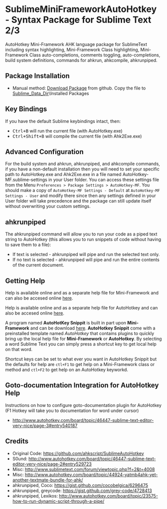 # SublimeMiniFrameworkAutoHotkey - Syntax Package for Sublime Text 2/3
AutoHotkey Mini-Framework AHK language package for SublimeText including syntax highlighting, Mini-Framework Class highlighting, Mini-Framework Class auto-completions, comments toggling, auto-completions, build system definitions, commands for ahkrun, ahkcompile, ahkrunpiped.

## Package Installation
* Manual method: [Download Package](https://github.com/Amourspirit/SublimeMiniFrameworkAutoHotkey/raw/master/package/AutoHotkey-MF.sublime-package") from github. Copy the file to [Sublime_Data_Dir](http://docs.sublimetext.info/en/latest/basic_concepts.html#the-data-directory)\Installed Packages


## Key Bindings
If you have the default Sublime keybindings intact, then:
* <kbd>Ctrl+B</kbd> will run the current file (with AutoHotkey.exe)
* <kbd>Ctrl+Shift+B</kbd> will compile the current file (with Ahk2Exe.exe)

## Advanced Configuration
For the build system and ahkrun, ahkrunpiped, and ahkcompile commands, if you have a non-default installation then you will need to set your specific path to AutoHotkey.exe and Ahk2Exe.exe in a file named AutoHotkey-MF.sublime-settings in your User folder. You can access these settings file from the Menu `Preferences > Package Settings > AutoHotkey-MF`. You should make a copy of `AutoHotkey-MF Settings - Default` at `AutoHotkey-MF Settings - User` and modify there since then any settings defined in your User folder will take precedence and the package can still update itself without overwriting your custom settings.

## ahkrunpiped
The ahkrunpiped command will allow you to run your code as a piped text string to AutoHotkey (this allows you to run snippets of code without having to save them to a file):
* If text is selected - ahkrunpiped will pipe and run the selected text only.
* If no text is selected - ahkrunpiped will pipe and run the entire contents of the current document.

## Getting Help
Help is available online and as a separate help file for Mini-Framework and can also be accesed online [here](https://amourspirit.github.io/Mini-Framework/).

Help is available online and as a separate help file for AutoHotkey and can also be accesed online [here](https://www.autohotkey.com/docs/AutoHotkey.htm).

A program named **AutoHotKey Snippit** is built in part upon **Mini-Framework** and can be download [here](https://github.com/Amourspirit/AutoHotkey-Snippit). **AutoHotkey Snippit** come with a preinstalled template named *AutoHotkey* that contains plugins to quickly bring up the local help file for **Mini-Framework** or **AutoHotkey**. By selecting a word Sublime Text you can simply press a shortcut key to get local help on that word.

Shortcut keys can be set to what ever you want in AutoHotkey Snippit but the defaults for help are `ctl+F1` to get help on a Mini-Framework class or method and `ctl+F2` to get help on an AutoHotkey keyworkd.

## Goto-documentation Integration for AutoHotkey Help
Instructions on how to configure goto-documentation plugin for AutoHotkey (F1 Hotkey will take you to documentation for word under cursor)
* http://www.autohotkey.com/board/topic/46447-sublime-text-editor-very-nice/page-3#entry540187

## Credits
* Original Code: https://github.com/ahkscript/SublimeAutoHotkey
* S0und: http://www.autohotkey.com/board/topic/46447-sublime-text-editor-very-nice/page-2#entry529723
* Misc: http://www.sublimetext.com/forum/viewtopic.php?f=2&t=4008
* Misc: http://www.autohotkey.com/board/topic/44924-yatmb4ahk-yet-another-textmate-bundle-for-ahk/
* ahkrunpiped, Coco: https://gist.github.com/cocobelgica/6296475
* ahkrunpiped, greycode: https://gist.github.com/grey-code/4728413
* ahkrunpiped, Lexikos: http://www.autohotkey.com/board/topic/23575-how-to-run-dynamic-script-through-a-pipe/


